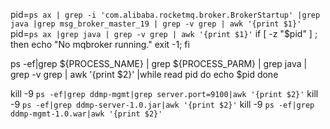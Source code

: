 pid=`ps ax | grep -i 'com.alibaba.rocketmq.broker.BrokerStartup' |grep java |grep msg_broker_master_19 | grep -v grep | awk '{print $1}'`
pid=`ps ax |grep java | grep -v grep | awk '{print $1}'`
if [ -z "$pid" ] ; then
   echo "No mqbroker running."
   exit -1;
fi


ps -ef|grep ${PROCESS_NAME} | grep ${PROCESS_PARM} | grep java | grep -v grep | awk '{print $2}' |while read pid
do
    echo $pid
done


kill -9 `ps -ef|grep ddmp-mgmt|grep server.port=9100|awk '{print $2}'`
kill -9 `ps -ef|grep ddmp-server-1.0.jar|awk '{print $2}'`
kill -9 `ps -ef|grep ddmp-mgmt-1.0.war|awk '{print $2}'`

